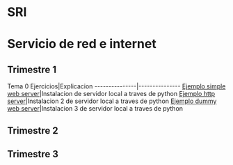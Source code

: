 # SRI
# Servicio de red e internet
## Trimestre 1
Tema 0
Ejercicios|Explicacion
---------------|---------------
[Ejemplo simple web server](SRI_(Ignacio)/Trimestre_1/Ejercicio_inicial/capturas/1.png)|Instalacion de servidor local a traves de python
[Ejemplo http server](SRI_(Ignacio)/Trimestre_1/Ejercicio_inicial/capturas/2.png)|Instalacion 2 de servidor local a traves de python 
[Ejemplo dummy web server](SRI_(Ignacio)/Trimestre_1/Ejercicio_inicial/capturas/3.png)|Instalacion 3 de servidor local a traves de python 
## Trimestre 2
## Trimestre 3

